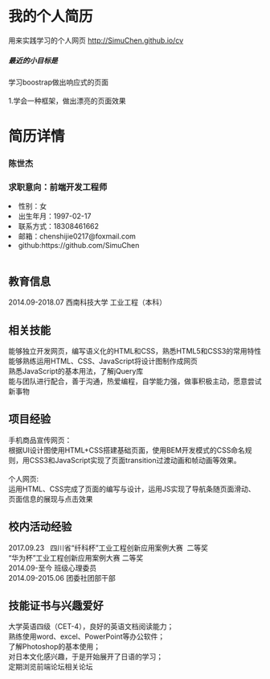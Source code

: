 # 我的个人简历
用来实践学习的个人网页 http://SimuChen.github.io/cv<br>
<h5>最近的小目标是</h5>学习boostrap做出响应式的页面<br/><br/>
1.学会一种框架，做出漂亮的页面效果

# 简历详情
<h3>陈世杰</h3>
<h3>求职意向：前端开发工程师</h3>
<li>性别：女</li>
<li>出生年月：1997-02-17</li>
<li>联系方式：18308461662</li>
<li>邮箱：chenshijie0217@foxmail.com</li>
<li>github:https://github.com/SimuChen</li><br/>

<h2>教育信息</h2>
2014.09-2018.07 西南科技大学 工业工程（本科）<br/>

<h2>相关技能</h2>
能够独立开发网页，编写语义化的HTML和CSS，熟悉HTML5和CSS3的常用特性<br/>
能够熟练运用HTML、CSS、JavaScript将设计图制作成网页<br/>
熟悉JavaScript的基本用法，了解jQuery库<br/>
能与团队进行配合，善于沟通，热爱编程，自学能力强，做事积极主动，愿意尝试新事物<br/>

<h2>项目经验</h2>
手机商品宣传网页：<br>
根据UI设计图使用HTML+CSS搭建基础页面，使用BEM开发模式的CSS命名规则，用CSS3和JavaScript实现了页面transition过渡动画和帧动画等效果。<br><br>
个人网页:<br/>
运用HTML、CSS完成了页面的编写与设计，运用JS实现了导航条随页面滑动、页面信息的展现与点击效果<br/>

<h2>校内活动经验</h2>
2017.09.23   四川省“纤科杯”工业工程创新应用案例大赛  二等奖<br/>
            	“华为杯”工业工程创新应用案例大赛  二等奖<br/>
2014.09-至今	班级心理委员<br/>
2014.09-2015.06       团委社团部干部

<h2>技能证书与兴趣爱好</h2>
大学英语四级（CET-4），良好的英语文档阅读能力；<br/>
熟练使用word、excel、PowerPoint等办公软件；<br/>
了解Photoshop的基本使用；<br/>
对日本文化感兴趣，于是开始展开了日语的学习；<br/>
定期浏览前端论坛相关论坛<br/><br/>
